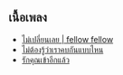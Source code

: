 ## เนื้อเพลง

- [ไม่เปลี่ยนเลย | fellow fellow](https://github.com/LetsDevWeb/lysicsCode/blob/main/%E0%B9%84%E0%B8%A1%E0%B9%88%E0%B9%80%E0%B8%9B%E0%B8%A5%E0%B8%B5%E0%B9%88%E0%B8%A2%E0%B8%99%E0%B9%80%E0%B8%A5%E0%B8%A2%20%7C%20fellow%20fellow.py)
- [ไม่ต้องรู้ว่าเราคบกันแบบไหน](https://github.com/LetsDevWeb/lysicsCode/blob/main/%E0%B9%84%E0%B8%A1%E0%B9%88%E0%B9%80%E0%B8%9B%E0%B8%A5%E0%B8%B5%E0%B9%88%E0%B8%A2%E0%B8%99%E0%B9%80%E0%B8%A5%E0%B8%A2%20%7C%20fellow%20fellow.py)
- [รักคุณเข้าอีกแล้ว](https://github.com/LetsDevWeb/lysicsCode/blob/main/%E0%B9%84%E0%B8%A1%E0%B9%88%E0%B9%80%E0%B8%9B%E0%B8%A5%E0%B8%B5%E0%B9%88%E0%B8%A2%E0%B8%99%E0%B9%80%E0%B8%A5%E0%B8%A2%20%7C%20fellow%20fellow.py)
